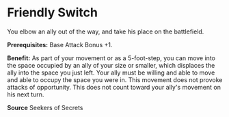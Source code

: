 ﻿---
cssclass: [feats]

---
# Friendly Switch

You elbow an ally out of the way, and take his place on the battlefield.

**Prerequisites:** Base Attack Bonus +1.

**Benefit:** As part of your movement or as a 5-foot-step, you can move into the space occupied by an ally of your size or smaller, which displaces the ally into the space you just left. Your ally must be willing and able to move and able to occupy the space you were in. This movement does not provoke attacks of opportunity. This does not count toward your ally's movement on his next turn.

**Source** Seekers of Secrets